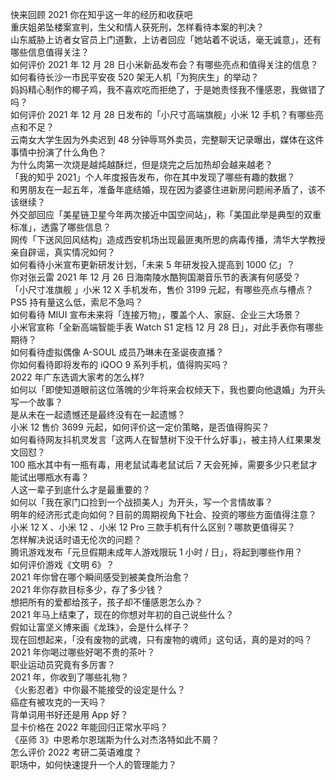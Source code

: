 快来回顾 2021 你在知乎这一年的经历和收获吧  
重庆姐弟坠楼案宣判，生父和情人获死刑，怎样看待本案的判决？  
山东威胁上访者女官员上门道歉，上访者回应「她站着不说话，毫无诚意」，还有哪些信息值得关注？  
如何评价 2021 年 12 月 28 日小米新品发布会？有哪些亮点和值得关注的信息？  
如何看待长沙一市民平安夜 520 架无人机「为狗庆生」的举动？  
妈妈精心制作的椰子鸡，我不喜欢吃而拒绝了，于是她责怪我不懂感恩，我做错了吗？  
如何评价 2021 年 12 月 28 日发布的「小尺寸高端旗舰」小米 12 手机？有哪些亮点和不足？  
云南女大学生因为外卖迟到 48 分钟辱骂外卖员，完整聊天记录曝出，媒体在这件事情中扮演了什么角色？  
为什么肉第一次烧是越炖越酥烂，但是烧完之后加热却会越来越老？  
「我的知乎 2021」个人年度报告发布，你在其中发现了哪些有趣的数据？  
和男朋友在一起五年，准备年底结婚，现在因为婆婆住进新房问题闹矛盾了，该不该继续？  
外交部回应「美星链卫星今年两次接近中国空间站」，称「美国此举是典型的双重标准」，透露了哪些信息？  
网传「下送风回风结构」造成西安机场出现最匪夷所思的病毒传播，清华大学教授亲自辟谣，真实情况如何？  
如何看待小米宣布更新研发计划，「未来 5 年研发投入提高到 1000 亿」？  
你对张云雷 2021 年 12 月 26 日海南陵水酷狗国潮音乐节的表演有何感受？  
「小尺寸准旗舰 」小米 12 X 手机发布，售价 3199 元起，有哪些亮点与槽点？  
PS5 持有量这么低，索尼不急吗？  
如何看待 MIUI 宣布未来将「连接万物」，覆盖个人、家庭、企业三大场景？  
小米官宣称「全新高端智能手表 Watch S1 定档 12 月 28 日」，对此手表你有哪些期待？  
如何看待虚拟偶像 A-SOUL 成员乃琳未在圣诞夜直播？  
你如何看待即将发布的 iQOO 9 系列手机，值得购买吗？  
2022 年广东选调大家考的怎么样?  
如何以「即使知道眼前这位落魄的少年将来会权倾天下，我也要向他退婚」为开头写一个故事？  
是从未在一起遗憾还是最终没有在一起遗憾？  
小米 12 售价 3699 元起，如何评价这一定价策略，是否值得购买？  
如何看待网友抖机灵发言「这两人在智慧树下没干什么好事」，被主持人红果果发文回怼？  
100 瓶水其中有一瓶有毒，用老鼠试毒老鼠试后 7 天会死掉，需要多少只老鼠才能试出哪瓶水有毒？  
人这一辈子到底什么才是最重要的？  
如何以「我在家门口捡到一个战损美人」为开头，写一个言情故事？  
明年的经济形式走向如何？目前的周期视角下社会、投资的哪些方面值得注意？  
小米 12 X 、小米 12 、小米 12 Pro 三款手机有什么区别？哪款更值得买？  
怎样解决说话时语无伦次的问题？  
腾讯游戏发布「元旦假期未成年人游戏限玩 1 小时 / 日」，将起到哪些作用？  
如何评价游戏《文明 6》？  
2021 年你曾在哪个瞬间感受到被美食所治愈？  
2021 年你存款目标多少，存了多少钱？  
想把所有的爱都给孩子，孩子却不懂感恩怎么办？  
2021 年马上结束了，现在的你想对年初的自己说些什么？  
假如让富坚义博来画《龙珠》，会是什么样子？  
现在回想起来，「没有废物的武魂，只有废物的魂师」这句话，真的是对的吗？  
2021 年你喝过哪些好喝不贵的茶叶？  
职业运动员究竟有多厉害？  
2021 年，你收到了哪些礼物？  
《火影忍者》中你最不能接受的设定是什么？  
癌症有被攻克的一天吗？  
背单词用书好还是用 App 好？  
显卡价格在 2022 年能回归正常水平吗？  
《巫师 3》中恩希尔恩瑞斯为什么对杰洛特如此不屑？  
怎么评价 2022 考研二英语难度？  
职场中，如何快速提升一个人的管理能力？  
